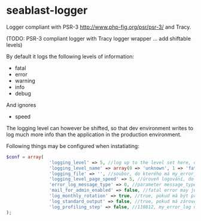 # seablast-logger
Logger compliant with PSR-3 http://www.php-fig.org/psr/psr-3/ and Tracy.

(TODO: PSR-3 compliant logger with Tracy logger wrapper ... add shiftable levels)

By default it logs the following levels of information:
- fatal
- error
- warning
- info
- debug

And ignores
- speed

The logging level can however be shifted, so that dev environment writes to log much more info than the application in the production environment.

Following things may be configured when instatiating:
```php
$conf = array(
                'logging_level' => 5, //log up to the level set here, default=5 = debug//logovat az do urovne zde uvedene: 0=unknown/default_call 1=fatal 2=error 3=warning 4=info 5=debug/default_setting 6=speed  //aby se zalogovala alespoň missing db musí být logování nejníže defaultně na 1 //1 as default for writing the missing db at least to the standard ErrorLog
                'logging_level_name' => array(0 => 'unknown', 1 => 'fatal', 'error', 'warning', 'info', 'debug', 'speed'),
                'logging_file' => '', //soubor, do kterého má my_error_log() zapisovat
                'logging_level_page_speed' => 5, //úroveň logování, do které má být zapisována rychlost vygenerování stránky
                'error_log_message_type' => 0, //parameter message_type http://cz2.php.net/manual/en/function.error-log.php for my_error_log; default is 0, i.e. to send message to PHP's system logger; recommended is however 3, i.e. append to the file destination set either in field $this->conf['logging_file or in table system
                'mail_for_admin_enabled' => false, //fatal error may just be written in log //$backyardMailForAdminEnabled = "rejthar@gods.cz";//on production, it is however recommended to set an e-mail, where to announce fatal errors
                'log_monthly_rotation' => true, //true, pokud má být přípona .log.Y-m.log (výhodou je měsíční rotace); false, pokud má být jen .log (výhodou je sekvenční zápis chyb přes my_error_log a jiných PHP chyb)
                'log_standard_output' => false, //true, pokud má zároveň vypisovat na obrazovku; false, pokud má vypisovat jen do logu
                'log_profiling_step' => false, //110812, my_error_log neprofiluje rychlost //$PROFILING_STEP = 0.008;//110812, my_error_log profiluje čas mezi dvěma měřenými body vyšší než udaná hodnota sec
);
```
